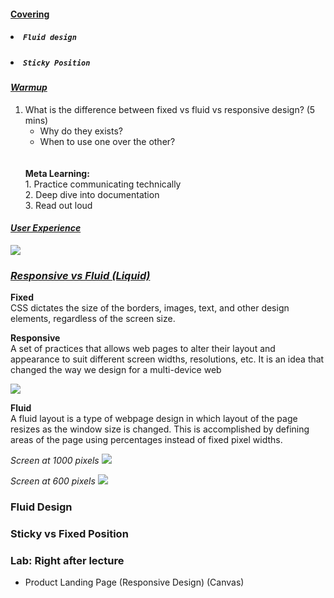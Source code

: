 #### <u>Covering</u>

##### <li>`Fluid design`
##### <li>`Sticky Position`



#### <u>_Warmup_</u> 

1. What is the difference between fixed vs fluid vs responsive design? (5 mins)
    - Why do they exists? 
    - When to use one over the other? 
    <br> 
    <br><strong>Meta Learning:</strong> <br> 1. Practice communicating technically <br>2. Deep dive into documentation <br>3. Read out loud 


#### <u>_User Experience_</u> 


<img src="https://www.adswerve.com/wp-content/uploads/2017/04/Screen-Res-GA-Report.png" >


### <u>_Responsive vs Fluid (Liquid)_</u> 

<strong>Fixed</strong>
<br>CSS dictates the size of the borders, images, text, and other design elements, regardless of the screen size.

<strong>Responsive </strong>
<br>
 A set of practices that allows web pages to alter their layout and appearance to suit different screen widths, resolutions, etc. It is an idea that changed the way we design for a multi-device web
 
<img src="https://www.apexdigital.co.nz/images/stacked_image.gif?resize=1&w=410&h=232&crop=0">



<strong>Fluid</strong>
<br>A fluid layout is a type of webpage design in which layout of the page resizes as the window size is changed. This is accomplished by defining areas of the page using percentages instead of fixed pixel widths.


_Screen at 1000 pixels_
<img src="https://blog.hubspot.com/hs-fs/hubfs/Google%20Drive%20Integration/What%20Is%20Fluid%20Design%2C%20and%20How%20Is%20It%20Used%20on%20Websites%3F.png?width=2000&name=What%20Is%20Fluid%20Design%2C%20and%20How%20Is%20It%20Used%20on%20Websites%3F.png">

_Screen at 600 pixels_
<img src="https://blog.hubspot.com/hs-fs/hubfs/Google%20Drive%20Integration/What%20Is%20Fluid%20Design%2C%20and%20How%20Is%20It%20Used%20on%20Websites%3F-1.png?width=760&name=What%20Is%20Fluid%20Design%2C%20and%20How%20Is%20It%20Used%20on%20Websites%3F-1.png">


### Fluid Design 



### Sticky vs Fixed Position



### Lab: Right after lecture

- Product Landing Page (Responsive Design) (Canvas)

